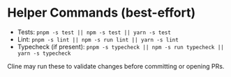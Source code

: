 # Helper Commands (best-effort)

- Tests: `pnpm -s test || npm -s test || yarn -s test`
- Lint: `pnpm -s lint || npm -s run lint || yarn -s lint`
- Typecheck (if present): `pnpm -s typecheck || npm -s run typecheck || yarn -s typecheck`

Cline may run these to validate changes before committing or opening PRs.

